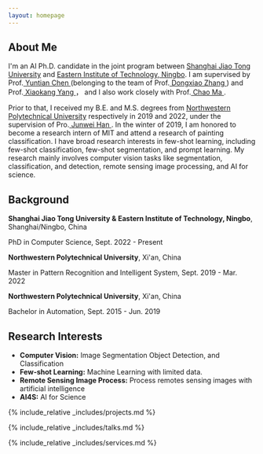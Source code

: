 ```yaml
---
layout: homepage
---
```


## About Me

I'm an AI Ph.D. candidate in the joint program between <a href="https://www.sjtu.edu.cn/" target="_blank"> Shanghai Jiao Tong University</a> and <a href="https://www.eitech.edu.cn/" target="_blank"> Eastern Institute of Technology, Ningbo</a>. I am supervised by  Prof.<a href="https://www.eias.ac.cn/?tid=31&p=teacher" target="_blank"> Yuntian Chen </a> (belonging to the team of Prof.<a href="https://www.eias.ac.cn/?tid=63&p=teacher" target="_blank"> Dongxiao Zhang </a>) and Prof.<a href="https://scholar.google.com/citations?user=yDEavdMAAAAJ&hl=zh-CN" target="_blank"> Xiaokang Yang </a>， and I also work closely with  Prof.<a href="https://vision.sjtu.edu.cn/" target="_blank"> Chao Ma </a>.

Prior to that, I  received my B.E. and M.S. degrees from <a href="https://www.nwpu.edu.cn/" target="_blank"> Northwestern Polytechnical University</a> respectively in 2019 and 2022, under the supervision of Pro.<a href="https://scholar.google.ae/citations?user=xrqsoesAAAAJ&hl=zh-CN" target="_blank"> Junwei Han </a>.  In the winter of 2019, I am honored to become a research intern of MIT and attend a research of painting classification.
I have broad research interests in few-shot learning, including few-shot classification, few-shot segmentation, and prompt learning.  My research mainly involves computer vision tasks like segmentation, classification, and detection, remote sensing image processing, and AI for science.  

## Background
**Shanghai Jiao Tong University & Eastern Institute of Technology, Ningbo**, Shanghai/Ningbo, China

PhD in Computer Science, Sept. 2022 - Present

**Northwestern Polytechnical University**, Xi'an, China

Master in Pattern Recognition and Intelligent System, Sept. 2019 - Mar. 2022

**Northwestern Polytechnical University**, Xi'an, China

Bachelor in Automation, Sept. 2015 - Jun. 2019

## Research Interests
- **Computer Vision:** Image Segmentation Object Detection, and Classification
- **Few-shot Learning:** Machine Learning with limited data.
- **Remote Sensing Image Process:** Process remotes sensing images with artificial intelligence
- **AI4S:** AI for Science




<!-- {% include_relative _includes/publications.md %} -->

{% include_relative _includes/projects.md %}

{% include_relative _includes/talks.md %}







<!--## Collaboration -->

<!-- - **[Feb. 2020]** Our paper about incremental learning is accepted to CVPR 2020.
- **[Feb. 2020]** We will host the ACM Multimedia Asia 2020 conference in Singapore!
- **[Sept. 2019]** Our paper about few-shot learning is accepted to NeurIPS 2019.
- **[Feb. 2023]** <a href="https://www.sciencedirect.com/science/article/pii/S089990072200346X" target="_blank">*Low muscle mass is associated with a higher risk of all–cause and cardiovascular disease–specific mortality in cancer survivors*</a> has been accepted by **Nutrition**. 
- **[Aug. 2021]** <a href="https://www.jmcp.org/doi/full/10.18553/jmcp.2021.27.10.1482" target="_blank">*Validation of EHR medication fill data obtained through electronic linkage with pharmacies*</a> has been accepted by the **Journal of Managed Care & Specialty Pharmacy**.
- **[Jan. 2021]** <a href="https://onlinelibrary.wiley.com/doi/abs/10.1111/jocd.13486" target="_blank">*Quantitative evaluation of rejuvenation treatment of nasolabial fold wrinkles by regression model and 3D photography*</a> has been accepted by the **Journal of Cosmetic Dermatology**. -->


{% include_relative _includes/services.md %}


